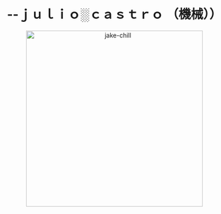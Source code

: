 <h1 align="center">--ｊｕｌｉｏ░ｃａｓｔｒｏ （機械））</h1>
<p align="center">
  <img width="" height="400px" alt="jake-chill" src=https://thumbs.gfycat.com/AliveHauntingGavial-size_restricted.gif>
<p align="center">
